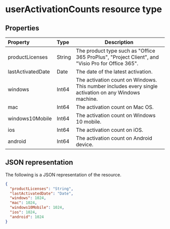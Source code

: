 # userActivationCounts resource type

## Properties

| Property          | Type   | Description                              |
| :---------------- | :----- | ---------------------------------------- |
| productLicenses   | String | The product type such as "Office 365 ProPlus", "Project Client", and "Visio Pro for Office 365". |
| lastActivatedDate | Date   | The date of the latest activation.       |
| windows           | Int64  | The activation count on Windows. This number includes every single activation on any Windows machine. |
| mac               | Int64  | The activation count on Mac OS.          |
| windows10Mobile   | Int64  | The activation count on Windows 10 mobile. |
| ios               | Int64  | The activation count on iOS.             |
| android           | Int64  | The activation count on Android device.  |

## JSON representation

The following is a JSON representation of the resource.

<!-- {
  "blockType": "resource",
  "@odata.type": "microsoft.graph.userActivationCounts"
} -->

```json
{
  "productLicenses": "String", 
  "lastActivatedDate": "Date", 
  "windows": 1024, 
  "mac": 1024, 
  "windows10Mobile": 1024, 
  "ios": 1024, 
  "android": 1024
}
```

